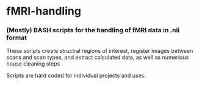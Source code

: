 # fMRI-handling
### (Mostly) BASH scripts for the handling of fMRI data in .nii format
These scripts create structral regions of interest, register images between scans and scan types, and extract calculated data, as well as numerious house cleaning steps

Scripts are hard coded for individual projects and uses.

